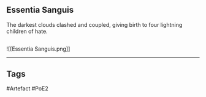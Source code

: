## Essentia Sanguis
The darkest clouds clashed and coupled,
giving birth to four lightning children of hate.
##
![[Essentia Sanguis.png]]

---
## Tags
#Artefact
#PoE2